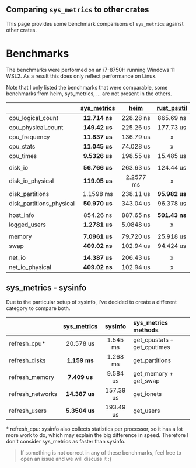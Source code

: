 Comparing `sys_metrics` to other crates
-------------

This page provides some benchmark comparisons of `sys_metrics` against other crates.

# Benchmarks

The benchmarks were performed on an i7-8750H running Windows 11 WSL2.
As a result this does only reflect performance on Linux.

Note that I only listed the benchmarks that were comparable, some benchmarks from heim, sys_metrics, ... are not present in the others. 

| | [sys_metrics](https://github.com/Martichou/sys_metrics) | [heim](https://github.com/heim-rs/heim) | [rust_psutil](https://github.com/rust-psutil/rust-psutil) |
|-|:-:|:-:|:-:|
| cpu_logical_count | **12.714 ns** | 228.28 ns | 865.69 ns |
| cpu_physical_count | **149.42 us** | 225.26 us | 177.73 us |
| cpu_frequency | **11.837 us** | 136.79 us | x |
| cpu_stats | **11.045 us** | 74.028 us | x |
| cpu_times | **9.5326 us** | 198.55 us | 15.485 us |
|||||
| disk_io | **56.766 us** | 263.63 us | 124.44 us |
| disk_io_physical | **119.05 us** | 2.2577 ms | x |
| disk_partitions | 1.1598 ms | 238.11 us | **95.982 us** |
| disk_partitions_physical | **50.970 us** | 343.04 us | 96.378 us |
|||||
| host_info | 854.26 ns | 887.65 ns | **501.43 ns** |
| logged_users | **1.2781 us** | 5.0848 us | x |
|||||
| memory | **7.0961 us** | 79.720 us | 25.918 us |
| swap | **409.02 ns** | 102.94 us | 94.424 us |
|||||
| net_io | **14.387 us** | 206.43 us | x |
| net_io_physical | **409.02 ns** | 102.94 us | x |

## sys_metrics - sysinfo

Due to the particular setup of sysinfo, I've decided to create a different category to compare both.

| | [sys_metrics](https://github.com/Martichou/sys_metrics) | [sysinfo](https://github.com/GuillaumeGomez/sysinfo) | sys_metrics methods |
|-|:-:|:-:|:-|
| refresh_cpu\* | 20.578 us | 1.545 ms | get_cpustats + get_cputimes |
| refresh_disks | **1.159 ms** | 1.268 ms | get_partitions |
| refresh_memory | **7.409 us** | 9.584 us | get_memory + get_swap |
| refresh_networks | **14.387 us** | 157.39 us | get_ionets |
| refresh_users | **5.3504 us** | 193.49 us | get_users |

\* refresh_cpu: sysinfo also collects statistics per processor, so it has a lot more work to do, which may explain the big difference in speed. Therefore I don't consider sys_metrics as faster than sysinfo.

> If something is not correct in any of these benchmarks, feel free to open an issue and we will discuss it :)